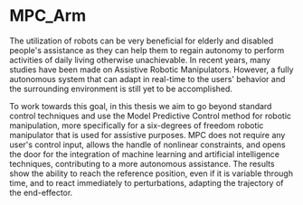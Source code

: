 # MPC_Arm

The utilization of robots can be very beneficial for elderly and disabled people's assistance as they can help them to regain autonomy to perform activities of daily living otherwise unachievable. In recent years, many studies have been made on Assistive Robotic Manipulators. However, a fully autonomous system that can adapt in real-time to the users' behavior and the surrounding environment is still yet to be accomplished. 

To work towards this goal, in this thesis we aim to go beyond standard control techniques and use the Model Predictive Control method for robotic manipulation, more specifically for a six-degrees of freedom robotic manipulator that is used for assistive purposes. MPC does not require any user's control input, allows the handle of nonlinear constraints, and opens the door for the integration of machine learning and artificial intelligence techniques, contributing to a more autonomous assistance. The results show the ability to reach the reference position, even if it is variable through time, and to react immediately to perturbations, adapting the trajectory of the end-effector.
